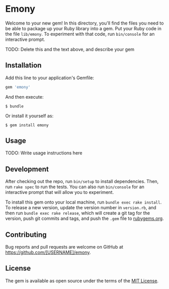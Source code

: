 # Emony

Welcome to your new gem! In this directory, you'll find the files you need to be able to package up your Ruby library into a gem. Put your Ruby code in the file `lib/emony`. To experiment with that code, run `bin/console` for an interactive prompt.

TODO: Delete this and the text above, and describe your gem

## Installation

Add this line to your application's Gemfile:

```ruby
gem 'emony'
```

And then execute:

    $ bundle

Or install it yourself as:

    $ gem install emony

## Usage

TODO: Write usage instructions here

## Development

After checking out the repo, run `bin/setup` to install dependencies. Then, run `rake spec` to run the tests. You can also run `bin/console` for an interactive prompt that will allow you to experiment.

To install this gem onto your local machine, run `bundle exec rake install`. To release a new version, update the version number in `version.rb`, and then run `bundle exec rake release`, which will create a git tag for the version, push git commits and tags, and push the `.gem` file to [rubygems.org](https://rubygems.org).

## Contributing

Bug reports and pull requests are welcome on GitHub at https://github.com/[USERNAME]/emony.


## License

The gem is available as open source under the terms of the [MIT License](http://opensource.org/licenses/MIT).

